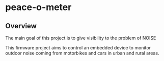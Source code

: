 # peace-o-meter

## Overview
The main goal of this project is to give visibility to the problem of NOISE 
 
This firmware project aims to control an embedded device to monitor outdoor noise coming from motorbikes and cars in urban and rural areas.

